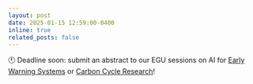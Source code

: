 ```yaml
---
layout: post
date: 2025-01-15 12:59:00-0400
inline: true
related_posts: false
---
```


:clock11: Deadline soon: submit an abstract to our EGU sessions on AI for [Early Warning Systems](https://meetingorganizer.copernicus.org/EGU25/session/54007) or [Carbon Cycle Research](https://meetingorganizer.copernicus.org/EGU25/session/53562)!
